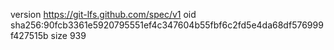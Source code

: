 version https://git-lfs.github.com/spec/v1
oid sha256:90fcb3361e5920795551ef4c347604b55fbf6c2fd5e4da68df576999f427515b
size 939
